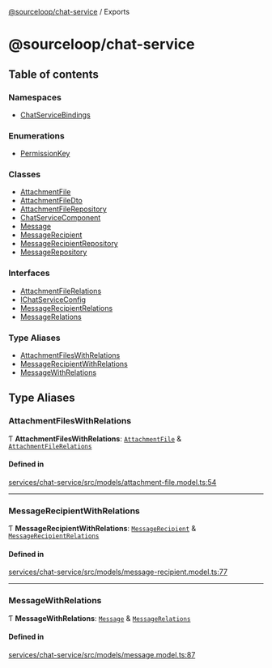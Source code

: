 [@sourceloop/chat-service](README.md) / Exports

# @sourceloop/chat-service

## Table of contents

### Namespaces

- [ChatServiceBindings](modules/ChatServiceBindings.md)

### Enumerations

- [PermissionKey](enums/PermissionKey.md)

### Classes

- [AttachmentFile](classes/AttachmentFile.md)
- [AttachmentFileDto](classes/AttachmentFileDto.md)
- [AttachmentFileRepository](classes/AttachmentFileRepository.md)
- [ChatServiceComponent](classes/ChatServiceComponent.md)
- [Message](classes/Message.md)
- [MessageRecipient](classes/MessageRecipient.md)
- [MessageRecipientRepository](classes/MessageRecipientRepository.md)
- [MessageRepository](classes/MessageRepository.md)

### Interfaces

- [AttachmentFileRelations](interfaces/AttachmentFileRelations.md)
- [IChatServiceConfig](interfaces/IChatServiceConfig.md)
- [MessageRecipientRelations](interfaces/MessageRecipientRelations.md)
- [MessageRelations](interfaces/MessageRelations.md)

### Type Aliases

- [AttachmentFilesWithRelations](modules.md#attachmentfileswithrelations)
- [MessageRecipientWithRelations](modules.md#messagerecipientwithrelations)
- [MessageWithRelations](modules.md#messagewithrelations)

## Type Aliases

### AttachmentFilesWithRelations

Ƭ **AttachmentFilesWithRelations**: [`AttachmentFile`](classes/AttachmentFile.md) & [`AttachmentFileRelations`](interfaces/AttachmentFileRelations.md)

#### Defined in

[services/chat-service/src/models/attachment-file.model.ts:54](https://github.com/sourcefuse/loopback4-microservice-catalog/blob/68ec38a2a/services/chat-service/src/models/attachment-file.model.ts#L54)

___

### MessageRecipientWithRelations

Ƭ **MessageRecipientWithRelations**: [`MessageRecipient`](classes/MessageRecipient.md) & [`MessageRecipientRelations`](interfaces/MessageRecipientRelations.md)

#### Defined in

[services/chat-service/src/models/message-recipient.model.ts:77](https://github.com/sourcefuse/loopback4-microservice-catalog/blob/68ec38a2a/services/chat-service/src/models/message-recipient.model.ts#L77)

___

### MessageWithRelations

Ƭ **MessageWithRelations**: [`Message`](classes/Message.md) & [`MessageRelations`](interfaces/MessageRelations.md)

#### Defined in

[services/chat-service/src/models/message.model.ts:87](https://github.com/sourcefuse/loopback4-microservice-catalog/blob/68ec38a2a/services/chat-service/src/models/message.model.ts#L87)
